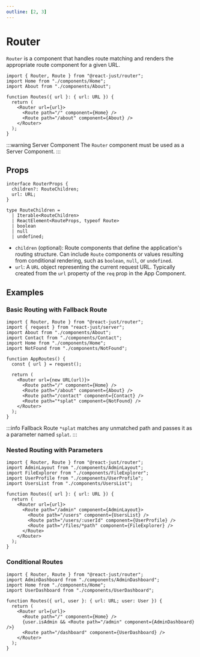 ```yaml
---
outline: [2, 3]
---
```


# Router

`Router` is a component that handles route matching and renders the appropriate route component for a given URL.

```tsx
import { Router, Route } from "@react-just/router";
import Home from "./components/Home";
import About from "./components/About";

function Routes({ url }: { url: URL }) {
  return (
    <Router url={url}>
      <Route path="/" component={Home} />
      <Route path="/about" component={About} />
    </Router>
  );
}
```

:::warning Server Component
The `Router` component must be used as a Server Component.
:::

## Props

```tsx
interface RouterProps {
  children?: RouteChildren;
  url: URL;
}

type RouteChildren =
  | Iterable<RouteChildren>
  | ReactElement<RouteProps, typeof Route>
  | boolean
  | null
  | undefined;
```

- `children` (optional): Route components that define the application's routing structure. Can include `Route` components or values resulting from conditional rendering, such as `boolean`, `null`, or `undefined`.
- `url`: A `URL` object representing the current request URL. Typically created from the `url` property of the `req` prop in the App Component.

## Examples

### Basic Routing with Fallback Route

```tsx
import { Router, Route } from "@react-just/router";
import { request } from "react-just/server";
import About from "./components/About";
import Contact from "./components/Contact";
import Home from "./components/Home";
import NotFound from "./components/NotFound";

function AppRoutes() {
  const { url } = request();

  return (
    <Router url={new URL(url)}>
      <Route path="/" component={Home} />
      <Route path="/about" component={About} />
      <Route path="/contact" component={Contact} />
      <Route path="*splat" component={NotFound} />
    </Router>
  );
}
```

:::info Fallback Route
`*splat` matches any unmatched path and passes it as a parameter named `splat`.
:::

### Nested Routing with Parameters

```tsx
import { Router, Route } from "@react-just/router";
import AdminLayout from "./components/AdminLayout";
import FileExplorer from "./components/FileExplorer";
import UserProfile from "./components/UserProfile";
import UsersList from "./components/UsersList";

function Routes({ url }: { url: URL }) {
  return (
    <Router url={url}>
      <Route path="/admin" component={AdminLayout}>
        <Route path="/users" component={UsersList} />
        <Route path="/users/:userId" component={UserProfile} />
        <Route path="/files/*path" component={FileExplorer} />
      </Route>
    </Router>
  );
}
```

### Conditional Routes

```tsx
import { Router, Route } from "@react-just/router";
import AdminDashboard from "./components/AdminDashboard";
import Home from "./components/Home";
import UserDashboard from "./components/UserDashboard";

function Routes({ url, user }: { url: URL; user: User }) {
  return (
    <Router url={url}>
      <Route path="/" component={Home} />
      {user.isAdmin && <Route path="/admin" component={AdminDashboard} />}
      <Route path="/dashboard" component={UserDashboard} />
    </Router>
  );
}
```
